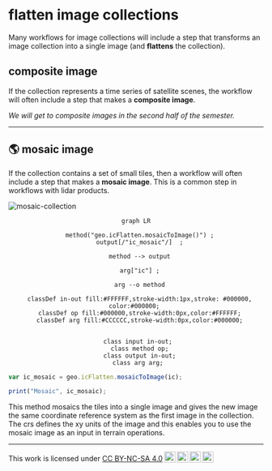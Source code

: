 # __flatten image collections__

Many workflows for image collections will include a step that transforms an image collection into a single image (and __flattens__ the collection).  

## __composite image__  

If the collection represents a time series of satellite scenes, the workflow will often include a step that makes a __composite image__.

_We will get to composite images in the second half of the semester._  

---  

## __:earth_americas: mosaic image__ 

If the collection contains a set of small tiles, then a workflow will often include a step that makes a __mosaic image__. This is a common step in workflows with lidar products.  

![mosaic-collection](http://geography.middlebury.edu/howarth/ee_edu/eePatterns/flattenCollection/mosaic.png)


<center>

``` mermaid
graph LR

  method("geo.icFlatten.mosaicToImage()") ;
  output[/"ic_mosaic"/]  ;

  method --> output
  
  arg["ic"] ;
  
  arg --o method

  classDef in-out fill:#FFFFFF,stroke-width:1px,stroke: #000000, color:#000000; 
  classDef op fill:#000000,stroke-width:0px,color:#FFFFFF;
  classDef arg fill:#CCCCCC,stroke-width:0px,color:#000000;
  

  class input in-out; 
  class method op;
  class output in-out;
  class arg arg; 
```

</center>

```js
var ic_mosaic = geo.icFlatten.mosaicToImage(ic);

print("Mosaic", ic_mosaic);

```

This method mosaics the tiles into a single image and gives the new image the same coordinate reference system as the first image in the collection. The crs defines the xy units of the image and this enables you to use the mosaic image as an input in terrain operations.  

---

<p xmlns:cc="http://creativecommons.org/ns#" >This work is licensed under <a href="https://creativecommons.org/licenses/by-nc-sa/4.0/?ref=chooser-v1" target="_blank" rel="license noopener noreferrer" style="display:inline-block;">CC BY-NC-SA 4.0<img style="height:22px!important;margin-left:3px;vertical-align:text-bottom;" src="https://mirrors.creativecommons.org/presskit/icons/cc.svg?ref=chooser-v1" alt=""><img style="height:22px!important;margin-left:3px;vertical-align:text-bottom;" src="https://mirrors.creativecommons.org/presskit/icons/by.svg?ref=chooser-v1" alt=""><img style="height:22px!important;margin-left:3px;vertical-align:text-bottom;" src="https://mirrors.creativecommons.org/presskit/icons/nc.svg?ref=chooser-v1" alt=""><img style="height:22px!important;margin-left:3px;vertical-align:text-bottom;" src="https://mirrors.creativecommons.org/presskit/icons/sa.svg?ref=chooser-v1" alt=""></a></p>